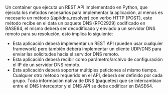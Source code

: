 Un container que ejecuta un REST API implementado en Python, que ejecuta los
métodos necesarios para implementar la aplicación, al menos es necesario un método
(/api/dns_resolver) con verbo HTTP (POST), este método recibe en el data un paquete DNS
(RFC2929) codificado en BASE64, el mismo deberá ser decodificado y enviado a un servidor DNS
remoto para su resolución, esto implica lo siguiente:
- Esta aplicación deberá implementar un REST API (pueden usar cualquier framework) pero también deberá implementar un cliente UDP/DNS para enviar las solicitudes hacia el servidor DNS remoto.
- Esta aplicación deberá recibir como parámetro/archivo de configuración el IP de un servidor DNS remoto.
- Esta aplicación deberá soportar múltiples peticiones al mismo tiempo.
Cualquier otro método requerido en el API, deberá ser definido por cada grupo. Toda
información nativa de DNS (paquetes) que se intercambian entre el DNS Interceptor y el DNS
API se debe codificar en BASE64.